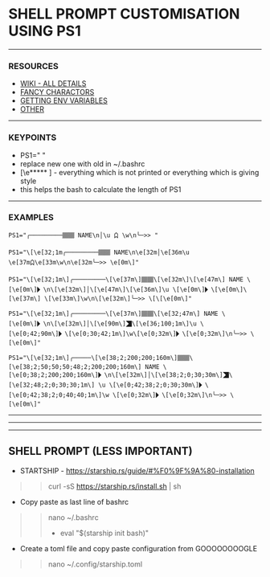 
# SHELL PROMPT CUSTOMISATION USING **PS1**
---
### RESOURCES

- [ WIKI - ALL DETAILS ](https://en.wikipedia.org/wiki/ANSI_escape_code)
- [ FANCY CHARACTORS ](https://en.wikipedia.org/wiki/Box-drawing_character)
- [ GETTING ENV VARIABLES ](https://linuxhint.com/bash-ps1-customization/)
- [ OTHER ](https://www.lihaoyi.com/post/BuildyourownCommandLinewithANSIescapecodes.html)

---

### KEYPOINTS

- PS1=" "
- replace new one with old in ~/.bashrc
- \[\e***** \] - everything which is not printed or everything which is giving style
- this helps the bash to calculate the length of PS1

---

### EXAMPLES
 
```
PS1="╭─────────🮙🮙 NAME\n│\u 🯊 \w\n╰─>> "
```

```
PS1="\[\e[32;1m╭─────────🮙🮙 NAME\n\e[32m│\e[36m\u \e[37m🯊\e[33m\w\n\e[32m╰─>> \e[0m\]"
```

```
PS1="\[\e[32;1m\]╭─────────\[\e[37m\]🮙🮙\[\e[32m\]\[\e[47m\] NAME \[\e[0m\]🭬\n\[\e[32m\]│\[\e[47m\]\[\e[36m\]\u \[\e[0m\]🭬\[\e[0m\]\[\e[37m\] \[\e[33m\]\w\n\[\e[32m\]╰─>> \[\[\e[0m\]"
```

```
PS1="\[\e[32;1m\]╭─────────\[\e[37m\]🮙🮙\[\e[32;47m\] NAME \[\e[0m\]🭬\n\[\e[32m\]│\[\e[90m\]🭨\[\e[36;100;1m\]\u \[\e[0;42;90m\]🭬\[\e[0;30;42;1m\]\w\[\e[0;32m\]🭬\[\e[0;32m\]\n╰─>> \[\e[0m\]"
```

```
PS1="\[\e[32;1m\]╭─────\[\e[38;2;200;200;160m\]🮙🮙\[\e[38;2;50;50;50;48;2;200;200;160m\] NAME \[\e[0;38;2;200;200;160m\]🭬\n\[\e[32m\]│\[\e[38;2;0;30;30m\]🭨\[\e[32;48;2;0;30;30;1m\] \u \[\e[0;42;38;2;0;30;30m\]🭬\[\e[0;42;38;2;0;40;40;1m\]\w \[\e[0;32m\]🭬\[\e[0;32m\]\n╰─>> \[\e[0m\]"
```









---
---
---

SHELL PROMPT (LESS IMPORTANT)
---

- STARTSHIP - https://starship.rs/guide/#%F0%9F%9A%80-installation
>> curl -sS https://starship.rs/install.sh | sh
- Copy paste as last line of bashrc
>> nano ~/.bashrc
>>- eval "$(starship init bash)"
- Create a toml file and copy paste configuration from GOOOOOOOOGLE
>> nano ~/.config/starship.toml

